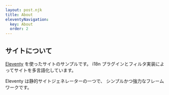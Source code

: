 ```yaml
---
layout: post.njk
title: About
eleventyNavigation:
  key: About
  order: 2
---
```


## サイトについて

[Eleventy](https://www.11ty.dev) を使ったサイトのサンプルです。
i18n プラグインとフィルタ実装によってサイトを多言語化しています。

Eleventy は静的サイトジェネレーターの一つで、
シンプルかつ強力なフレームワークです。
